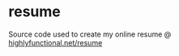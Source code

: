 resume
======

Source code used to create my online resume @ [highlyfunctional.net/resume](http://www.highlyfunctional.net/resume/)

